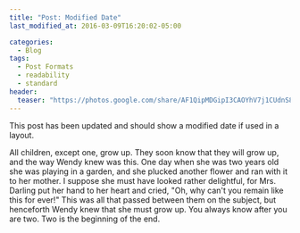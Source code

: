 ```yaml
---
title: "Post: Modified Date"
last_modified_at: 2016-03-09T16:20:02-05:00

categories:
  - Blog
tags:
  - Post Formats
  - readability
  - standard
header:
  teaser: "https://photos.google.com/share/AF1QipMDGipI3CAOYhV7j1CUdnS8cUI9-Cbsa4Z-Bv_n8rapcEuUgowWTvM2MwQ0sNO7uQ/photo/AF1QipOxeAisVbvzCzizFDK1r-VCg3iDzdGzAW8un0Ad?key=bDFJOG1rcEoxUmVMazBZYUlqMkdaX0pTYkt2LU9n"
---
```


This post has been updated and should show a modified date if used in a layout.

All children, except one, grow up. They soon know that they will grow up, and the way Wendy knew was this. One day when she was two years old she was playing in a garden, and she plucked another flower and ran with it to her mother. I suppose she must have looked rather delightful, for Mrs. Darling put her hand to her heart and cried, "Oh, why can't you remain like this for ever!" This was all that passed between them on the subject, but henceforth Wendy knew that she must grow up. You always know after you are two. Two is the beginning of the end.
